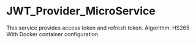 # JWT_Provider_MicroService
This service provides access token and refresh token. Algorithm: HS265
With Docker container configuration

